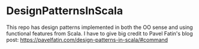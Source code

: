 # DesignPatternsInScala
This repo has design patterns implemented in both the OO sense and using functional features from Scala. I have to give big credit to Pavel Fatin's blog post: https://pavelfatin.com/design-patterns-in-scala/#command
